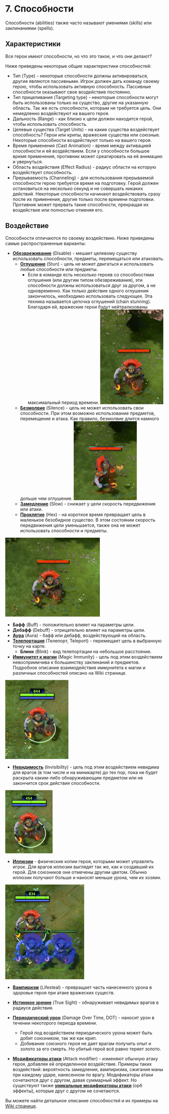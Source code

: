 # 7. Способности

Способности (abilities) также часто называют умениями (skills) или заклинаниями (spells).

## Характеристики

Все герои имеют способности, но что это такое, и что они делают?

Ниже приведены некоторые общие характеристики способностей:

* Тип (Type) - некоторые способности должны активироваться, другие являются пассивными. Игрок должен дать команду своему герою, чтобы использовать активную способность. Пассивные способности оказывают свое воздействие постоянно.
* Тип прицеливания (Targeting type) - некоторые способности могут быть использованы только на существо, другие на указанную область. Так же есть способности, которым не требуется цель. Они немедленно воздействуют на вашего героя.
* Дальность (Range) - как близко к цели должен находится герой, чтобы использовать способность.
* Целевые существа (Target Units) - на какие существа воздействует способность? Герои или крипы, вражеские существа или союзные. Некоторые способности воздействуют только на вашего героя.
* Время применения (Cast Animation) - время между активацией способности и ей воздействием. Если у способности большое время применения, противник может среагировать на её анимацию и увернуться.
* Область воздействия (Effect Radius) - радиус области на которую воздействует способность.
* Прерываемость (Channeling) - для использования прерываемой способности герою требуется время на подготовку. Герой должен остановиться на несколько секунд и не совершать никаких действий. Некоторые способности начинают воздействовать сразу после их применения, другие только после времени подготовки. Противник может прервать такие способности, прекращая их воздействие или полностью отменяя его.

## Воздействие

Способности отличаются по своему воздействию. Ниже приведены самые распространенные варианты:

* [**Обезвреживание**](https://dota2-ru.gamepedia.com/%D0%9E%D0%B1%D0%B5%D0%B7%D0%B2%D1%80%D0%B5%D0%B6%D0%B8%D0%B2%D0%B0%D0%BD%D0%B8%D0%B5) (Disable) - мешает целевому существу использовать способности, предметы, перемещаться или атаковать.
	* [**Оглушение**](https://dota2-ru.gamepedia.com/%D0%9E%D0%B3%D0%BB%D1%83%D1%88%D0%B5%D0%BD%D0%B8%D0%B5) (Stun) - цель не может двигаться и использовать любые способности или предметы.
		* Если в команде есть несколько героев со способностями оглушения (или другим типом обезвреживания), эти способности должны использоваться друг за другом, а не одновременно. Как только действие одного оглушения закончилось, необходимо использовать следующее. Эта техника называется цепочка оглушений (chain stunning). Благодаря ей, вражеские герои будут нейтрализованы максимальный период времени.
![Оглушение](images/7.1_stun.gif)
	* [**Безмолвие**](https://dota2-ru.gamepedia.com/%D0%91%D0%B5%D0%B7%D0%BC%D0%BE%D0%BB%D0%B2%D0%B8%D0%B5) (Silence) - цель не может использовать свои способности. При этом возможно использование предметов, перемещение и атака. Как правило, безмолвие длится намного дольше чем оглушение.
![Безмолвие](images/7.2_silence.gif)
	* [**Замедление**](https://dota2-ru.gamepedia.com/%D0%97%D0%B0%D0%BC%D0%B5%D0%B4%D0%BB%D0%B5%D0%BD%D0%B8%D0%B5) (Slow) - снижает у цели скорость передвижения или атаки.
	* [**Проклятие**](https://dota2-ru.gamepedia.com/%D0%9F%D1%80%D0%BE%D0%BA%D0%BB%D1%8F%D1%82%D0%B8%D0%B5) (Hex) - на короткое время превращает цель в маленькое безобидное существо. В этом состоянии скорость передвижения цели уменьшается, также она не может использовать способности и предметы.

![Проклятие](images/7.3_hex.gif)

* **Бафф** (Buff) - положительно влияет на параметры цели.
* **Дебафф** (Debuff) - отрицательно влияет на параметры цели.
* [**Аура**](https://dota2-ru.gamepedia.com/%D0%90%D1%83%D1%80%D0%B0) (Aura) - бафф или дебафф, воздействующий на область.
* [**Телепортация**](https://dota2-ru.gamepedia.com/%D0%A2%D0%B5%D0%BB%D0%B5%D0%BF%D0%BE%D1%80%D1%82%D0%B0%D1%86%D0%B8%D1%8F) (Телепорт, Teleport) - перемещает цель в выбранную точку на карте.
	* **Блинк** (Blink) - вид телепортации на небольшое расстояние.
* [**Иммунитет к магии**](https://dota2-ru.gamepedia.com/%D0%98%D0%BC%D0%BC%D1%83%D0%BD%D0%B8%D1%82%D0%B5%D1%82_%D0%BA_%D0%B7%D0%B0%D0%BA%D0%BB%D0%B8%D0%BD%D0%B0%D0%BD%D0%B8%D1%8F%D0%BC) (Magic Immunity) - цель под этим воздействием невосприимчива к большинству заклинаний и предметов. Подробное описание взаимодействия иммунитета к магии и различных способностей описано на Wiki странице.

![Иммунитет к магии](images/7.4_magic_immunity.gif)

* [**Невидимость**](https://dota2-ru.gamepedia.com/%D0%9D%D0%B5%D0%B2%D0%B8%D0%B4%D0%B8%D0%BC%D0%BE%D1%81%D1%82%D1%8C) (Invisibility) - цель под этим воздействием невидима для врагов (в том числе и на миникарте) до тех пор, пока не будет раскрыта каким-либо обнаруживающим предметом или не закончится срок действия способности.

![Невидимость](images/7.5_invisibility.gif)

* [**Иллюзии**](https://dota2-ru.gamepedia.com/%D0%98%D0%BB%D0%BB%D1%8E%D0%B7%D0%B8%D0%B8) - физические копии героя, которыми может управлять игрок. Для врагов иллюзии выглядят так же, как и создавший их герой. Для союзников они отмечены другим цветом. Обычно иллюзии получают больше и наносят меньше урона, чем их хозяин.

![Иллюзии](images/7.6_illusions.png)

* [**Вампиризм**](https://dota2-ru.gamepedia.com/%D0%92%D0%B0%D0%BC%D0%BF%D0%B8%D1%80%D0%B8%D0%B7%D0%BC) (Lifesteal) - превращает часть нанесенного урона в здоровье героя при атаке вражеских существ.
* [**Истинное зрение**](https://dota2-ru.gamepedia.com/%D0%9D%D0%B5%D0%B2%D0%B8%D0%B4%D0%B8%D0%BC%D0%BE%D1%81%D1%82%D1%8C#True_Sight) (True Sight) - обнаруживает невидимых врагов в радиусе действия.
* [**Периодический урон**](https://dota2-ru.gamepedia.com/%D0%9F%D0%B5%D1%80%D0%B8%D0%BE%D0%B4%D0%B8%D1%87%D0%B5%D1%81%D0%BA%D0%B8%D0%B9_%D1%83%D1%80%D0%BE%D0%BD) (Damage Over Time, DOT) - наносит урон в течении некоторого периода времени.
	* Герой под воздействием периодического урона может быть добит союзником, так же как крип.
	* Добивание союзного героя не дает врагам получить опыт и золото за его смерть. Но убитый герой всё равно теряет золото.

* [**Модификаторы атаки**](https://dota2-ru.gamepedia.com/%D0%9C%D0%BE%D0%B4%D0%B8%D1%84%D0%B8%D0%BA%D0%B0%D1%82%D0%BE%D1%80%D1%8B_%D0%B0%D1%82%D0%B0%D0%BA%D0%B8) (Attack modifier) - изменяют обычную атаку героя, добавляя ей определенное воздействие. Примеры таких воздействий: вероятность замедления, вампиризма, сжигания маны при каждому ударе, нанесенном по врагу.
Модификаторы атаки сочетаются друг с другом, давая суммарный эффект. Но существуют также [**уникальные модификаторы атаки**](https://dota2-ru.gamepedia.com/%D0%A3%D0%BD%D0%B8%D0%BA%D0%B0%D0%BB%D1%8C%D0%BD%D1%8B%D0%B9_%D0%BC%D0%BE%D0%B4%D0%B8%D1%84%D0%B8%D0%BA%D0%B0%D1%82%D0%BE%D1%80_%D0%B0%D1%82%D0%B0%D0%BA%D0%B8) (орб эффекты), которые друг с другом не сочетаются.

Вы можете найти детальное описание способностей и их примеры на [Wiki странице](https://dota2-ru.gamepedia.com/%D0%A1%D0%BF%D0%BE%D1%81%D0%BE%D0%B1%D0%BD%D0%BE%D1%81%D1%82%D0%B8).
